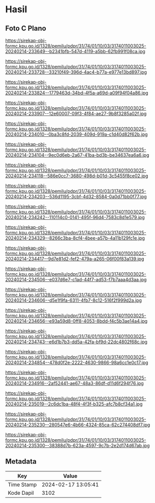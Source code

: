 # Hasil

## Foto C Plano

https://sirekap-obj-formc.kpu.go.id/1328/pemilu/pdpr/31/74/01/10/03/3174011003025-20240214-233649--b2341bfb-547d-4119-a5bb-62fb991f08ca.jpg

https://sirekap-obj-formc.kpu.go.id/1328/pemilu/pdpr/31/74/01/10/03/3174011003025-20240214-233728--33210f49-396d-4ac4-b77a-e977e13bd897.jpg

https://sirekap-obj-formc.kpu.go.id/1328/pemilu/pdpr/31/74/01/10/03/3174011003025-20240214-233824--1779463d-34bd-4f5a-a69d-a09f94f04a86.jpg

https://sirekap-obj-formc.kpu.go.id/1328/pemilu/pdpr/31/74/01/10/03/3174011003025-20240214-233907--12e60007-09f3-4f84-ae27-9b8f3285a02f.jpg

https://sirekap-obj-formc.kpu.go.id/1328/pemilu/pdpr/31/74/01/10/03/3174011003025-20240214-234010--0ba3c8fd-2039-409d-919a-c1d40d82f62b.jpg

https://sirekap-obj-formc.kpu.go.id/1328/pemilu/pdpr/31/74/01/10/03/3174011003025-20240214-234104--9ec0d6eb-2a67-41ba-bd3b-be34637ea6a6.jpg

https://sirekap-obj-formc.kpu.go.id/1328/pemilu/pdpr/31/74/01/10/03/3174011003025-20240214-234118--586e0cc7-3680-498d-b01d-3c5455f8ce02.jpg

https://sirekap-obj-formc.kpu.go.id/1328/pemilu/pdpr/31/74/01/10/03/3174011003025-20240214-234203--536d1195-3cbf-4d32-8584-0a0d71bb0f77.jpg

https://sirekap-obj-formc.kpu.go.id/1328/pemilu/pdpr/31/74/01/10/03/3174011003025-20240214-234242--110114c0-0141-495f-96d4-7583c8d1e579.jpg

https://sirekap-obj-formc.kpu.go.id/1328/pemilu/pdpr/31/74/01/10/03/3174011003025-20240214-234329--8266c3ba-8cf4-4bee-a57b-4a11b129fc1e.jpg

https://sirekap-obj-formc.kpu.go.id/1328/pemilu/pdpr/31/74/01/10/03/3174011003025-20240214-234417--9d7e81d2-fef2-479a-a265-06f00f83a139.jpg

https://sirekap-obj-formc.kpu.go.id/1328/pemilu/pdpr/31/74/01/10/03/3174011003025-20240214-234506--e037d6e7-c1ad-44f7-ad53-f7b7aaa4d3aa.jpg

https://sirekap-obj-formc.kpu.go.id/1328/pemilu/pdpr/31/74/01/10/03/3174011003025-20240214-234606--d5e1f9fa-6311-4fb7-8c12-516f2f999d2a.jpg

https://sirekap-obj-formc.kpu.go.id/1328/pemilu/pdpr/31/74/01/10/03/3174011003025-20240214-234656--e93a59d8-0ff8-4053-8bdd-f4c5b3ae14a4.jpg

https://sirekap-obj-formc.kpu.go.id/1328/pemilu/pdpr/31/74/01/10/03/3174011003025-20240214-234743--e6d1b7b3-dd5a-42fa-bf9d-22dc4802f68c.jpg

https://sirekap-obj-formc.kpu.go.id/1328/pemilu/pdpr/31/74/01/10/03/3174011003025-20240214-234854--478d0f2e-2222-4630-9866-98a6cc1e0c17.jpg

https://sirekap-obj-formc.kpu.go.id/1328/pemilu/pdpr/31/74/01/10/03/3174011003025-20240214-234916--2af52441-ae67-48a3-86df-d11d6f294f76.jpg

https://sirekap-obj-formc.kpu.go.id/1328/pemilu/pdpr/31/74/01/10/03/3174011003025-20240214-235019--2c6dc1ba-48f4-4f3f-b325-afc7b8cf34a1.jpg

https://sirekap-obj-formc.kpu.go.id/1328/pemilu/pdpr/31/74/01/10/03/3174011003025-20240214-235230--280547e6-4b66-4324-85ca-62c274408df7.jpg

https://sirekap-obj-formc.kpu.go.id/1328/pemilu/pdpr/31/74/01/10/03/3174011003025-20240214-235300--38388d7b-623a-4597-9c7b-2e2d174d67ab.jpg


## Metadata

| Key        | Value               |
| ---------- | ------------------- |
| Time Stamp | 2024-02-17 13:05:41 |
| Kode Dapil | 3102                |



